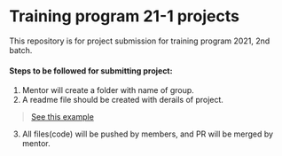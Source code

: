 # Training program 21-1 projects
This repository is for project submission for training program 2021, 2nd batch.

#### Steps to be followed for submitting project:

1. Mentor will create a folder with name of group. 
2. A readme file should be created with derails of project.
> [See this example](/project-name%20(Example))
3. All files(code) will be pushed by members, and PR will be merged by mentor.
